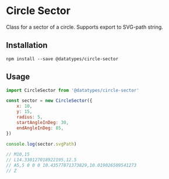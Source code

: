 # Circle Sector

Class for a sector of a circle.
Supports export to SVG-path string.


## Installation

```shell
npm install --save @datatypes/circle-sector
```


## Usage

```js
import CircleSector from '@datatypes/circle-sector'

const sector = new CircleSector({
	x: 10,
	y: 15,
	radius: 5,
	startAngleInDeg: 30,
	endAngleInDeg: 85,
})

console.log(sector.svgPath)

// M10,15
// L14.330127018922195,12.5
// A5,5 0 0 0 10.43577871373829,10.019026509541273
// Z
```
